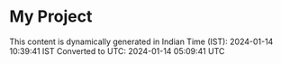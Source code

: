 # My Project

This content is dynamically generated in Indian Time (IST): 2024-01-14 10:39:41 IST
Converted to UTC: 2024-01-14 05:09:41 UTC
